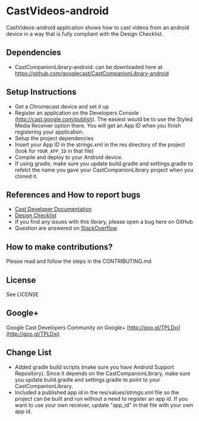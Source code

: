 # CastVideos-android

CastVideos-android application shows how to cast videos from an android device in a way that is fully compliant with the Design Checklist.

## Dependencies
* CastCompanionLibrary-android: can be downloaded here at https://github.com/googlecast/CastCompanionLibrary-android

## Setup Instructions
* Get a Chromecast device and set it up
* Register an application on the Developers Console (http://cast.google.com/publish). The easiest would be to use the Styled Media Receiver option there.
You will get an App ID when you finish registering your application.
* Setup the project dependencies
* Insert your App ID in the strings.xml in the res directory of the project (look for `YOUR_APP_ID` in that file)
* Compile and deploy to your Android device.
* If using gradle, make sure you update build.gradle and settings.gradle to refelct the name you gave your CastCompanionLibrary project when you cloned it.

## References and How to report bugs
* [Cast Developer Documentation](http://developers.google.com/cast/)
* [Design Checklist](http://developers.google.com/cast/docs/design_checklist)
* If you find any issues with this library, please open a bug here on GitHub
* Question are answered on [StackOverflow](http://stackoverflow.com/questions/tagged/google-cast)

## How to make contributions?
Please read and follow the steps in the CONTRIBUTING.md

## License
See LICENSE

## Google+
Google Cast Developers Community on Google+ [http://goo.gl/TPLDxj](http://goo.gl/TPLDxj)

## Change List
 * Added gradle build scripts (make sure you have Android Support Repository). Since it depends on the
   CastCompanionLibrary, make sure you update build.gradle and settings.gradle to point to your CastCompanionLibrary.
 * Included a published app id in the res/values/strings.xml file so the project can be built and run without a need
   to register an app id. If you want to use your own receiver, update "app_id" in that file with your own app id.
